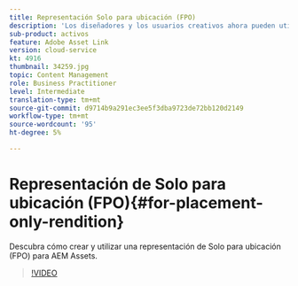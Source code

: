 ```yaml
---
title: Representación Solo para ubicación (FPO)
description: 'Los diseñadores y los usuarios creativos ahora pueden utilizar los recursos de Adobe Experience Manager en sus aplicaciones de escritorio favoritas de Adobe Creative Cloud. La extensión Adobe Asset Link para Adobe Creative Cloud Enterprise amplía la capacidad para buscar, examinar, ordenar, previsualizar, cargar recursos, retirar, modificar, registrar y ver metadatos de recursos de AEM en herramientas de Creative Cloud como Adobe Photoshop, InDesign e Illustrator. '
sub-product: activos
feature: Adobe Asset Link
version: cloud-service
kt: 4916
thumbnail: 34259.jpg
topic: Content Management
role: Business Practitioner
level: Intermediate
translation-type: tm+mt
source-git-commit: d9714b9a291ec3ee5f3dba9723de72bb120d2149
workflow-type: tm+mt
source-wordcount: '95'
ht-degree: 5%

---
```



# Representación de Solo para ubicación (FPO){#for-placement-only-rendition}

Descubra cómo crear y utilizar una representación de Solo para ubicación (FPO) para AEM Assets.

>[!VIDEO](https://video.tv.adobe.com/v/34259/?quality=12)
